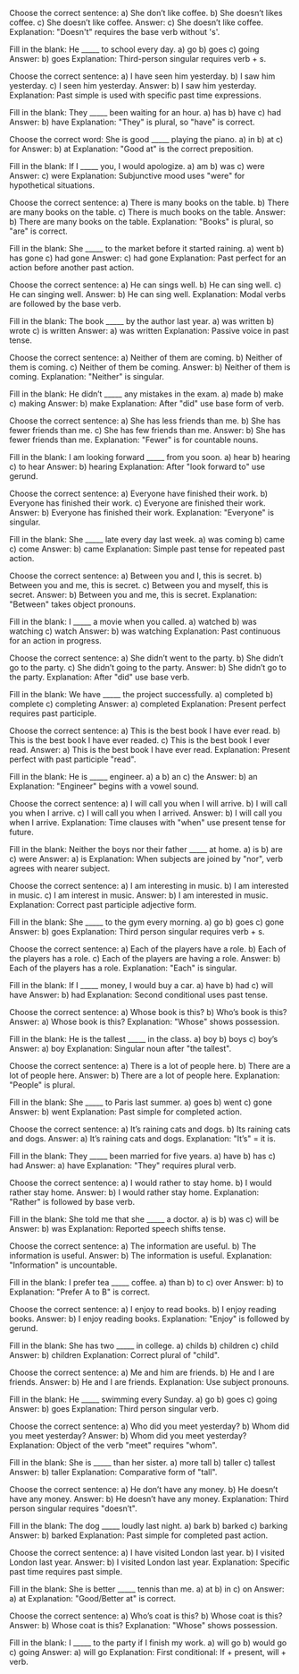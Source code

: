 Choose the correct sentence:
a) She don’t like coffee.
b) She doesn’t likes coffee.
c) She doesn’t like coffee.
Answer: c) She doesn’t like coffee.
Explanation: "Doesn't" requires the base verb without 's'.

Fill in the blank:
He _____ to school every day.
a) go
b) goes
c) going
Answer: b) goes
Explanation: Third-person singular requires verb + s.

Choose the correct sentence:
a) I have seen him yesterday.
b) I saw him yesterday.
c) I seen him yesterday.
Answer: b) I saw him yesterday.
Explanation: Past simple is used with specific past time expressions.

Fill in the blank:
They _____ been waiting for an hour.
a) has
b) have
c) had
Answer: b) have
Explanation: "They" is plural, so "have" is correct.

Choose the correct word:
She is good _____ playing the piano.
a) in
b) at
c) for
Answer: b) at
Explanation: "Good at" is the correct preposition.

Fill in the blank:
If I _____ you, I would apologize.
a) am
b) was
c) were
Answer: c) were
Explanation: Subjunctive mood uses "were" for hypothetical situations.

Choose the correct sentence:
a) There is many books on the table.
b) There are many books on the table.
c) There is much books on the table.
Answer: b) There are many books on the table.
Explanation: "Books" is plural, so "are" is correct.

Fill in the blank:
She _____ to the market before it started raining.
a) went
b) has gone
c) had gone
Answer: c) had gone
Explanation: Past perfect for an action before another past action.

Choose the correct sentence:
a) He can sings well.
b) He can sing well.
c) He can singing well.
Answer: b) He can sing well.
Explanation: Modal verbs are followed by the base verb.

Fill in the blank:
The book _____ by the author last year.
a) was written
b) wrote
c) is written
Answer: a) was written
Explanation: Passive voice in past tense.

Choose the correct sentence:
a) Neither of them are coming.
b) Neither of them is coming.
c) Neither of them be coming.
Answer: b) Neither of them is coming.
Explanation: "Neither" is singular.

Fill in the blank:
He didn’t _____ any mistakes in the exam.
a) made
b) make
c) making
Answer: b) make
Explanation: After "did" use base form of verb.

Choose the correct sentence:
a) She has less friends than me.
b) She has fewer friends than me.
c) She has few friends than me.
Answer: b) She has fewer friends than me.
Explanation: "Fewer" is for countable nouns.

Fill in the blank:
I am looking forward _____ from you soon.
a) hear
b) hearing
c) to hear
Answer: b) hearing
Explanation: After "look forward to" use gerund.

Choose the correct sentence:
a) Everyone have finished their work.
b) Everyone has finished their work.
c) Everyone are finished their work.
Answer: b) Everyone has finished their work.
Explanation: "Everyone" is singular.

Fill in the blank:
She _____ late every day last week.
a) was coming
b) came
c) come
Answer: b) came
Explanation: Simple past tense for repeated past action.

Choose the correct sentence:
a) Between you and I, this is secret.
b) Between you and me, this is secret.
c) Between you and myself, this is secret.
Answer: b) Between you and me, this is secret.
Explanation: "Between" takes object pronouns.

Fill in the blank:
I _____ a movie when you called.
a) watched
b) was watching
c) watch
Answer: b) was watching
Explanation: Past continuous for an action in progress.

Choose the correct sentence:
a) She didn’t went to the party.
b) She didn’t go to the party.
c) She didn’t going to the party.
Answer: b) She didn’t go to the party.
Explanation: After "did" use base verb.

Fill in the blank:
We have _____ the project successfully.
a) completed
b) complete
c) completing
Answer: a) completed
Explanation: Present perfect requires past participle.

Choose the correct sentence:
a) This is the best book I have ever read.
b) This is the best book I have ever readed.
c) This is the best book I ever read.
Answer: a) This is the best book I have ever read.
Explanation: Present perfect with past participle "read".

Fill in the blank:
He is _____ engineer.
a) a
b) an
c) the
Answer: b) an
Explanation: "Engineer" begins with a vowel sound.

Choose the correct sentence:
a) I will call you when I will arrive.
b) I will call you when I arrive.
c) I will call you when I arrived.
Answer: b) I will call you when I arrive.
Explanation: Time clauses with "when" use present tense for future.

Fill in the blank:
Neither the boys nor their father _____ at home.
a) is
b) are
c) were
Answer: a) is
Explanation: When subjects are joined by "nor", verb agrees with nearer subject.

Choose the correct sentence:
a) I am interesting in music.
b) I am interested in music.
c) I am interest in music.
Answer: b) I am interested in music.
Explanation: Correct past participle adjective form.

Fill in the blank:
She _____ to the gym every morning.
a) go
b) goes
c) gone
Answer: b) goes
Explanation: Third person singular requires verb + s.

Choose the correct sentence:
a) Each of the players have a role.
b) Each of the players has a role.
c) Each of the players are having a role.
Answer: b) Each of the players has a role.
Explanation: "Each" is singular.

Fill in the blank:
If I _____ money, I would buy a car.
a) have
b) had
c) will have
Answer: b) had
Explanation: Second conditional uses past tense.

Choose the correct sentence:
a) Whose book is this?
b) Who’s book is this?
Answer: a) Whose book is this?
Explanation: "Whose" shows possession.

Fill in the blank:
He is the tallest _____ in the class.
a) boy
b) boys
c) boy’s
Answer: a) boy
Explanation: Singular noun after "the tallest".

Choose the correct sentence:
a) There is a lot of people here.
b) There are a lot of people here.
Answer: b) There are a lot of people here.
Explanation: "People" is plural.

Fill in the blank:
She _____ to Paris last summer.
a) goes
b) went
c) gone
Answer: b) went
Explanation: Past simple for completed action.

Choose the correct sentence:
a) It’s raining cats and dogs.
b) Its raining cats and dogs.
Answer: a) It’s raining cats and dogs.
Explanation: "It’s" = it is.

Fill in the blank:
They _____ been married for five years.
a) have
b) has
c) had
Answer: a) have
Explanation: "They" requires plural verb.

Choose the correct sentence:
a) I would rather to stay home.
b) I would rather stay home.
Answer: b) I would rather stay home.
Explanation: "Rather" is followed by base verb.

Fill in the blank:
She told me that she _____ a doctor.
a) is
b) was
c) will be
Answer: b) was
Explanation: Reported speech shifts tense.

Choose the correct sentence:
a) The information are useful.
b) The information is useful.
Answer: b) The information is useful.
Explanation: "Information" is uncountable.

Fill in the blank:
I prefer tea _____ coffee.
a) than
b) to
c) over
Answer: b) to
Explanation: "Prefer A to B" is correct.

Choose the correct sentence:
a) I enjoy to read books.
b) I enjoy reading books.
Answer: b) I enjoy reading books.
Explanation: "Enjoy" is followed by gerund.

Fill in the blank:
She has two _____ in college.
a) childs
b) children
c) child
Answer: b) children
Explanation: Correct plural of "child".

Choose the correct sentence:
a) Me and him are friends.
b) He and I are friends.
Answer: b) He and I are friends.
Explanation: Use subject pronouns.

Fill in the blank:
He _____ swimming every Sunday.
a) go
b) goes
c) going
Answer: b) goes
Explanation: Third person singular verb.

Choose the correct sentence:
a) Who did you meet yesterday?
b) Whom did you meet yesterday?
Answer: b) Whom did you meet yesterday?
Explanation: Object of the verb "meet" requires "whom".

Fill in the blank:
She is _____ than her sister.
a) more tall
b) taller
c) tallest
Answer: b) taller
Explanation: Comparative form of "tall".

Choose the correct sentence:
a) He don’t have any money.
b) He doesn’t have any money.
Answer: b) He doesn’t have any money.
Explanation: Third person singular requires "doesn’t".

Fill in the blank:
The dog _____ loudly last night.
a) bark
b) barked
c) barking
Answer: b) barked
Explanation: Past simple for completed past action.

Choose the correct sentence:
a) I have visited London last year.
b) I visited London last year.
Answer: b) I visited London last year.
Explanation: Specific past time requires past simple.

Fill in the blank:
She is better _____ tennis than me.
a) at
b) in
c) on
Answer: a) at
Explanation: "Good/Better at" is correct.

Choose the correct sentence:
a) Who’s coat is this?
b) Whose coat is this?
Answer: b) Whose coat is this?
Explanation: "Whose" shows possession.

Fill in the blank:
I _____ to the party if I finish my work.
a) will go
b) would go
c) going
Answer: a) will go
Explanation: First conditional: If + present, will + verb.